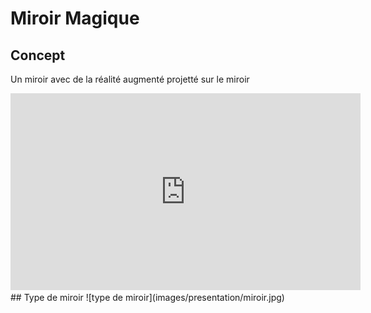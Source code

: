 #  Miroir Magique
## Concept
Un miroir avec de la réalité augmenté projetté sur le miroir  
<iframe width="560" height="315" src="https://www.youtube.com/embed/YXzvnnJD7oQ?si=ebk6SbxB4iPcubup" title="YouTube video player" frameborder="0" allow="accelerometer; autoplay; clipboard-write; encrypted-media; gyroscope; picture-in-picture; web-share" allowfullscreen></iframe>  
## Type de miroir
![type de miroir](images/presentation/miroir.jpg)


